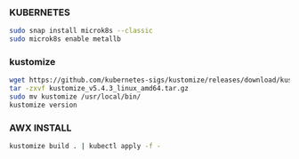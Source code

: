 ### KUBERNETES

```sh
sudo snap install microk8s --classic
sudo microk8s enable metallb
```

### kustomize 
```sh
wget https://github.com/kubernetes-sigs/kustomize/releases/download/kustomize%2Fv5.4.3/kustomize_v5.4.3_linux_amd64.tar.gz
tar -zxvf kustomize_v5.4.3_linux_amd64.tar.gz
sudo mv kustomize /usr/local/bin/
kustomize version
```


### AWX INSTALL

```sh
kustomize build . | kubectl apply -f -
```


